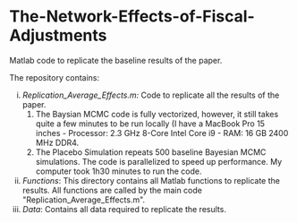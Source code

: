 # The-Network-Effects-of-Fiscal-Adjustments
Matlab code to replicate the baseline results of the paper. 

The repository contains:
<ol type="i">
  <li><i>Replication_Average_Effects.m:</i> Code to replicate all the results of the paper. 
   <ol>
     <li>The Baysian MCMC code is fully vectorized, however, it still takes quite a few minutes to be run locally (I have a MacBook Pro 15 inches - Processor: 2.3 GHz 8-Core Intel Core i9 - RAM: 16 GB 2400 MHz DDR4.</li>
     <li>The Placebo Simulation repeats 500 baseline Bayesian MCMC simulations. The code is parallelized to speed up performance. My computer took 1h30 minutes to run the code. </li>
    </ol>
  </li>
  <li><i>Functions</i>: This directory contains all Matlab functions to replicate the results. All functions are called by the main code 
      "Replication_Average_Effects.m".</li>
  <li><i>Data</i>: Contains all data required to replicate the results. </li>
</ol>
